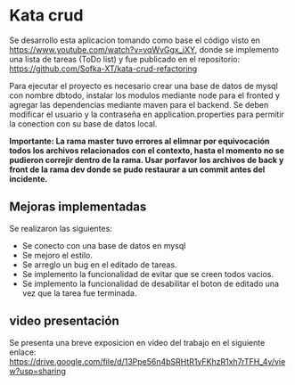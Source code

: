 # Kata crud
Se desarrollo esta aplicacion tomando como base el código visto en https://www.youtube.com/watch?v=vqWvGgx_iXY, donde se implemento una lista de tareas (ToDo list) y fue publicado en el repositorio:
https://github.com/Sofka-XT/kata-crud-refactoring

Para ejecutar el proyecto es necesario crear una base de datos de mysql con nombre dbtodo, instalar los modulos mediante node para el fronted y agregar las dependencias mediante maven para el backend. Se deben modificar el usuario y la contraseña en application.properties para permitir la conection con su base de datos local.

**Importante: La rama master tuvo errores al elimnar por equivocación todos los archivos relacionados con el contexto, hasta el momento no se pudieron correjir dentro de la rama. Usar porfavor los archivos de back y front de la rama dev donde se pudo restaurar a un commit antes del incidente.**

## Mejoras implementadas
Se realizaron las siguientes:
- Se conecto con una base de datos en mysql
- Se mejoro el estilo.
- Se arreglo un bug en el editado de tareas.
- Se implemento la funcionalidad de evitar que se creen todos vacios.
- Se implemento la funcionalidad de desabilitar el boton de editado una vez que la tarea fue terminada.

## video presentación

Se presenta una breve exposicion en video del trabajo en el siguiente enlace: https://drive.google.com/file/d/13Ppe56n4bSRHtR1yFKhzR1xh7rTFH_4v/view?usp=sharing





